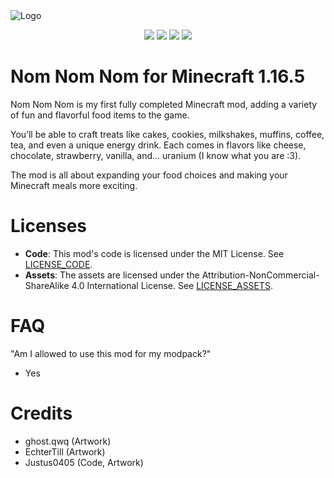 <img alt="Logo" src="https://github.com/user-attachments/assets/756c8529-4048-4e77-9ada-02aa7b8e6d47">

<p align="center">
    <a href="https://discord.gg/https://discord.com/invite/E2Bp7GtcaA"><img src="https://img.shields.io/discord/1060607505186684978?logo=Discord&colorA=1e1e2e&colorB=a6e3a1&style=for-the-badge"></a>
    <a href="https://modrinth.com/mod/nom-nom-nom"><img src="https://img.shields.io/modrinth/dt/GFsG4tda?logo=Modrinth&colorA=1e1e2e&colorB=a6e3a1&style=for-the-badge"></a>
    <a href="https://www.curseforge.com/minecraft/mc-mods/nom-nom-nom"><img src="https://img.shields.io/curseforge/dt/1082554?logo=Curseforge&colorA=1e1e2e&colorB=fab387&style=for-the-badge"></a>
    <a href="https://github.com/Justus0405/nom-nom-nom/blob/forge-1.16.5/LICENSE"><img src="https://img.shields.io/github/license/Justus0405/nom-nom-nom?logo=Github&colorA=1e1e2e&colorB=f9e2af&style=for-the-badge"></a>
</p>

# Nom Nom Nom for Minecraft 1.16.5

Nom Nom Nom is my first fully completed Minecraft mod, adding a variety of fun and flavorful food items to the game.

You’ll be able to craft treats like cakes, cookies, milkshakes, muffins, coffee, tea, and even a unique energy drink.
Each comes in flavors like cheese, chocolate, strawberry, vanilla, and... uranium (I know what you are :3).

The mod is all about expanding your food choices and making your Minecraft meals more exciting.

# Licenses
- **Code**: This mod's code is licensed under the MIT License. See [LICENSE_CODE](https://github.com/Justus0405/nom-nom-nom/blob/forge-1.16.5/LICENSE_CODE).
- **Assets**: The assets are licensed under the Attribution-NonCommercial-ShareAlike 4.0 International License. See [LICENSE_ASSETS](https://github.com/Justus0405/nom-nom-nom/blob/forge-1.16.5/LICENSE_ASSETS).

# FAQ

"Am I allowed to use this mod for my modpack?"
 - Yes

# Credits

 - ghost.qwq (Artwork)
 - EchterTill (Artwork)
 - Justus0405 (Code, Artwork)